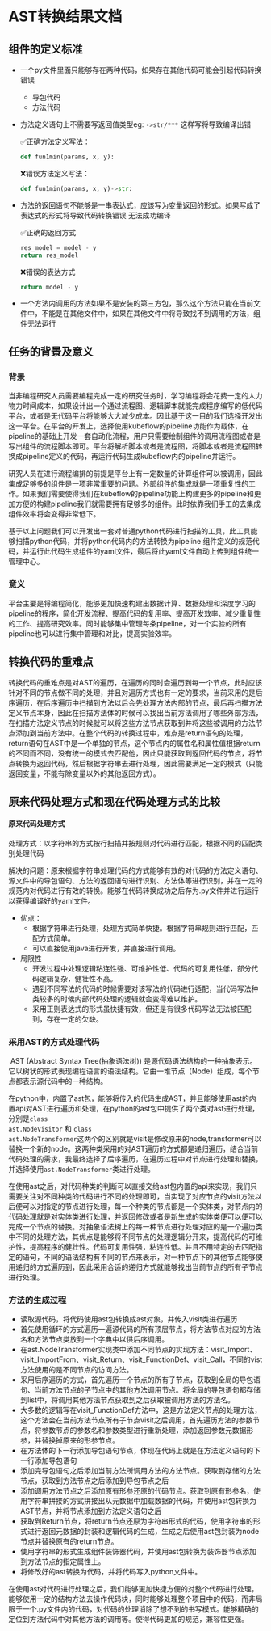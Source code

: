 # AST转换结果文档

## 组件的定义标准

+ 一个py文件里面只能够存在两种代码，如果存在其他代码可能会引起代码转换错误

	+ 导包代码
	+ 方法代码

+ 方法定义语句上不需要写返回值类型eg: <code>->str/***</code> 这样写将导致编译出错

	✅正确方法定义写法：

	```python
	def fun1min(params, x, y):
	```

	❌错误方法定义写法：

	```python
	def fun1min(params, x, y)->str:
	```

+ 方法的返回语句不能够是一串表达式，应该写为变量返回的形式。如果写成了表达式的形式将导致代码转换错误 无法成功编译

	✅正确的返回方式

	```python
	res_model = model - y
	return res_model
	```

	❌错误的表达方式

	```python
	return model - y
	```

+ 一个方法内调用的方法如果不是安装的第三方包，那么这个方法只能在当前文件中，不能是在其他文件中，如果在其他文件中将导致找不到调用的方法，组件无法运行 

## 任务的背景及意义

### 背景

​		当非编程研究人员需要编程完成一定的研究任务时，学习编程将会花费一定的人力物力时间成本，如果设计出一个通过流程图、逻辑脚本就能完成程序编写的低代码平台，或者是无代码平台将能够大大减少成本。因此基于这一目的我们选择开发出这一平台。在平台的开发上，选择使用kubeflow的pipeline功能作为载体，在pipeline的基础上开发一套自动化流程，用户只需要绘制组件的调用流程图或者是写出组件的流程脚本即可。平台将解析脚本或者是流程图，将脚本或者是流程图转换成pipeline定义的代码，再运行代码生成kubeflow内的pipeline并运行。

​		研究人员在进行流程编排的前提是平台上有一定数量的计算组件可以被调用，因此集成足够多的组件是一项非常重要的问题。外部组件的集成就是一项重复性的工作。如果我们需要使得我们在kubeflow的pipeline功能上构建更多的pipeline和更加方便的构建pipeline我们就需要拥有足够多的组件。此时依靠我们手工的去集成组件效率将会变得非常低下。

​	基于以上问题我们可以开发出一套对普通python代码进行扫描的工具，此工具能够扫描python代码，并将python代码内的方法转换为pipeline 组件定义的规范代码，并运行此代码生成组件的yaml文件，最后将此yaml文件自动上传到组件统一管理中心。

 ### 意义

​		平台主要是将编程简化，能够更加快速构建出数据计算、数据处理和深度学习的pipeline的程序，简化开发流程、提高代码的复用率、提高开发效率、减少重复性的工作、提高研究效率。同时能够集中管理每条pipeline，对一个实验的所有pipeline也可以进行集中管理和对比，提高实验效率。

## 转换代码的重难点

​		转换代码的重难点是对AST的遍历，在遍历的同时会遍历到每一个节点，此时应该针对不同的节点做不同的处理，并且对遍历方式也有一定的要求，当前采用的是后序遍历，在后序遍历中扫描到方法以后会先处理方法内部的节点，最后再扫描方法定义节点本身，因此在扫描方法体的时候可以找出当前方法调用了哪些外部方法，在扫描方法定义节点的时候就可以将这些方法节点获取到并将这些被调用的方法节点添加到当前方法中。在整个代码的转换过程中，难点是return语句的处理，return语句在AST中是一个单独的节点，这个节点内的属性名和属性值根据return的不同而不同，没有统一的模式去匹配他，因此只能获取到返回代码的节点，将节点转换为返回代码，然后根据字符串去进行处理，因此需要满足一定的模式（只能返回变量，不能有除变量以外的其他返回方式）。

## 原来代码处理方式和现在代码处理方式的比较

#### 原来代码处理方式

​	处理方式：以字符串的方式按行扫描并按规则对代码进行匹配，根据不同的匹配类别处理代码

​	解决的问题：原来根据字符串处理代码的方式能够有效的对代码的方法定义语句、源文件中的导包语句、方法的返回语句进行识别、方法体等进行识别，并在一定的规范内对代码进行有效的转换。能够在代码转换成功之后存为.py文件并进行运行以获得编译好的yaml文件。

+ 优点：
	+ 根据字符串进行处理，处理方式简单快捷。根据字符串规则进行匹配，匹配方式简单。
	+ 可以直接使用java进行开发，并直接进行调用。
+ 局限性
	+ 开发过程中处理逻辑粘连性强、可维护性低、代码的可复用性低，部分代码逻辑复杂，健壮性不高。
	+ 遇到不同写法的代码的时候需要对该写法的代码进行适配，当代码写法种类较多的时候内部代码处理的逻辑就会变得难以维护。
	+ 采用正则表达式的形式虽快捷有效，但还是有很多代码写法无法被匹配到，存在一定的欠缺。

### 采用AST的方式处理代码

​		AST (Abstract Syntax Tree(抽象语法树)) 是源代码语法结构的一种抽象表示。它以树状的形式表现编程语言的语法结构。它由一堆节点（Node）组成，每个节点都表示源代码中的一种结构。

​		在python中，内置了ast包，能够将传入的代码生成AST，并且能够使用ast的内置api对AST进行遍历和处理，在python的ast包中提供了两个类对ast进行处理，分别是<code>class ast.NodeVisitor</code> 和 <code>class ast.NodeTransformer</code>这两个的区别就是visit是修改原来的node,transformer可以替换一个新的node。这两种类采用的对AST遍历的方式都是递归遍历，结合当前代码处理的需求，我最终选择了后序遍历，在遍历过程中对节点进行处理和替换，并选择使用<code>ast.NodeTransformer</code>类进行处理。

​		在使用ast之后，对代码种类的判断可以直接交给ast包内置的api来实现，我们只需要关注对不同种类的代码进行不同的处理即可，当实现了对应节点的visit方法以后便可以对指定的节点进行处理，每一个种类的节点都是一个实体类，对节点内的代码处理就是对实体类进行处理，并返回修改或者是新生成的实体类便可以便可以完成一个节点的替换。对抽象语法树上的每一种节点进行处理对应的是一个遍历类中不同的处理方法，其优点是能够将不同节点的处理逻辑分开来，提高代码的可维护性，提高程序的健壮性。代码可复用性强，粘连性低。并且不用特定的去匹配指定的语句，不同的语法结构有不同的节点来表示，对一种节点下的其他节点能够使用递归的方式遍历到，因此采用合适的递归方式就能够找出当前节点的所有子节点进行处理。

### 方法的生成过程

+ 读取源代码，将代码使用ast包转换成ast对象，并传入visit类进行遍历
+ 首先使用循环的方式遍历一遍源代码的所有顶层节点，将方法节点对应的方法名和方法节点类放到一个字典中以供后序调用。
+ 在ast.NodeTransformer实现类中添加不同节点的实现方法：visit_Import、visit_ImportFrom、visit_Return、visit_FunctionDef、visit_Call，不同的vist方法使用的是不同节点的访问方法。
+ 采用后序遍历的方式，首先遍历一个节点的所有子节点，获取到全局的导包语句、当前方法节点的子节点中的其他方法调用节点。将全局的导包语句都存储到list中，将调用其他方法节点获取到之后获取被调用方法的方法名。
+ 大多数的逻辑写在visit_FunctionDef方法中，这是方法定义节点的处理方法，这个方法会在当前方法节点所有子节点visit之后调用，首先遍历方法的参数节点，将参数节点的参数名和参数类型进行重新处理，添加返回参数元数据形参，并替换掉原来的形参节点。
+ 在方法体的下一行添加导包语句节点，体现在代码上就是在方法定义语句的下一行添加导包语句
+ 添加完导包语句之后添加当前方法所调用方法的方法节点。获取到存储的方法节点，获取到方法节点之后添加到导包节点之后
+ 添加调用方法节点之后添加原有形参还原的代码节点。获取到原有形参名，使用字符串拼接的方式拼接出从元数据中加载数据的代码，并使用ast包转换为AST节点，并将节点添加到方法定义语句之后
+ 获取到Return节点，将return节点还原为字符串形式的代码，使用字符串的形式进行返回元数据的封装和逻辑代码的生成，生成之后使用ast包封装为node节点并替换原有的return节点。
+ 使用字符串的形式生成组件装饰器代码，并使用ast包转换为装饰器节点添加到方法节点的指定属性上。
+ 将修改好的ast转换为代码，并将代码写入python文件中。

在使用ast对代码进行处理之后，我们能够更加快捷方便的对整个代码进行处理，能够使用一定的结构方法去操作代码块，同时能够处理整个项目中的代码，而非局限于一个.py文件内的代码，对代码的处理消除了想不到的书写模式。能够精确的定位到方法代码中对其他方法的调用等。使得代码更加的规范，兼容性更强。
